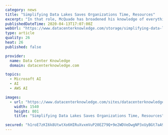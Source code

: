 ```yaml
---
category: news
title: "Simplifying Data Lakes Saves Organizations Time, Resources"
excerpt: "In that role, McQuade has broadened his knowledge of everything from Docker and Kubernetes to artificial intelligence and deep learning. Here, McQuade shares his perspective about all things data lakes. Why do organizations use data lakes? Related: Can AWS Lake Formation Take on Azure Data Lake? Use cases range from feeding machine learning ..."
publishedDateTime: 2020-04-13T17:07:00Z
webUrl: "https://www.datacenterknowledge.com/storage/simplifying-data-lakes-saves-organizations-time-resources"
type: article
quality: 26
heat: 26
published: false

provider:
  name: Data Center Knowledge
  domain: datacenterknowledge.com

topics:
  - Microsoft AI
  - AI
  - AWS AI

images:
  - url: "https://www.datacenterknowledge.com/sites/datacenterknowledge.com/files/data-lake_0.jpg"
    width: 1540
    height: 801
    title: "Simplifying Data Lakes Saves Organizations Time, Resources"

secured: "h1roE7zKI6k8UtwtXo6HIRuXvxmVuP20EZ79Q+9e2WDVeDwgNP3xUyBGt7aA9j/ZAuOkGmGe2I5FCA+QWt0tGEMJ0LQHjImdcFOLN0RrWK+KDMRYZRlRMp6rBU+pgBlbdTzofGhX/l1KaXzULGQ3Wgzdr+I62DZ2dswWBD+29/LpUd5w8CTZ7XZ6tvM9uAeJbfxbh+AgQJHDBLhnPxhBmFFQhYCH6ClShKinV+blm3ef4D6SdrzW+IkAEp4CVqD6tKWvPcvlY1Pj0RpJbv6fvREqtaMpZxc8pcdV0WeW/yiTMLxr4r1THuC3VcoMLmE9;lcWm/gm71eXn/tUQohlZaA=="
---
```


